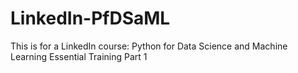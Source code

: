 # LinkedIn-PfDSaML
This is for a LinkedIn course: Python for Data Science and Machine Learning Essential Training Part 1
